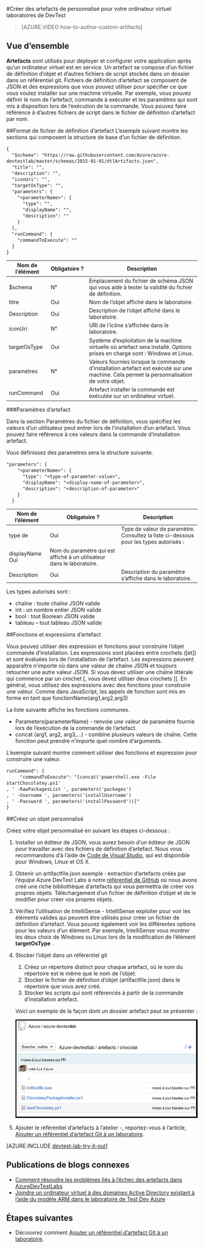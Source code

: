 <properties 
    pageTitle="Créer des artefacts de personnalisé pour votre ordinateur virtuel Labs de DevTest | Microsoft Azure"
    description="Apprenez à créer vos propres objets pour une utilisation avec les laboratoires DevTest"
    services="devtest-lab,virtual-machines"
    documentationCenter="na"
    authors="tomarcher"
    manager="douge"
    editor=""/>

<tags
    ms.service="devtest-lab"
    ms.workload="na"
    ms.tgt_pltfrm="na"
    ms.devlang="na"
    ms.topic="article"
    ms.date="08/25/2016"
    ms.author="tarcher"/>

#<a name="create-custom-artifacts-for-your-devtest-labs-vm"></a>Créer des artefacts de personnalisé pour votre ordinateur virtuel laboratoires de DevTest

> [AZURE.VIDEO how-to-author-custom-artifacts] 

## <a name="overview"></a>Vue d’ensemble
**Artefacts** sont utilisés pour déployer et configurer votre application après qu’un ordinateur virtuel est en service. Un artefact se compose d’un fichier de définition d’objet et d’autres fichiers de script stockés dans un dossier dans un référentiel git. Fichiers de définition d’artefact se composent de JSON et des expressions que vous pouvez utiliser pour spécifier ce que vous voulez installer sur une machine virtuelle. Par exemple, vous pouvez définir le nom de l’artefact, commande à exécuter et les paramètres qui sont mis à disposition lors de l’exécution de la commande. Vous pouvez faire référence à d’autres fichiers de script dans le fichier de définition d’artefact par nom.

##<a name="artifact-definition-file-format"></a>Format de fichier de définition d’artefact
L’exemple suivant montre les sections qui composent la structure de base d’un fichier de définition.

    {
      "$schema": "https://raw.githubusercontent.com/Azure/azure-devtestlab/master/schemas/2015-01-01/dtlArtifacts.json",
      "title": "",
      "description": "",
      "iconUri": "",
      "targetOsType": "",
      "parameters": {
        "<parameterName>": {
          "type": "",
          "displayName": "",
          "description": ""
        }
      },
      "runCommand": {
        "commandToExecute": ""
      }
    }

| Nom de l’élément | Obligatoire ? | Description
| ------------ | --------- | -----------
| $schema      | N°        | Emplacement du fichier de schéma JSON qui vous aide à tester la validité du fichier de définition.
| titre        | Oui       | Nom de l’objet affiché dans le laboratoire.
| Description  | Oui       | Description de l’objet affiché dans le laboratoire.
| iconUri      | N°        | URI de l’icône s’affichée dans le laboratoire.
| targetOsType | Oui       | Système d’exploitation de la machine virtuelle où artefact sera installé. Options prises en charge sont : Windows et Linux.
| paramètres   | N°        | Valeurs fournies lorsque la commande d’installation artefact est exécuté sur une machine. Cela permet la personnalisation de votre objet.
| runCommand   | Oui       | Artefact installer la commande est exécutée sur un ordinateur virtuel.

###<a name="artifact-parameters"></a>Paramètres d’artefact

Dans la section Paramètres du fichier de définition, vous spécifiez les valeurs d’un utilisateur peut entrer lors de l’installation d’un artefact. Vous pouvez faire référence à ces valeurs dans la commande d’installation artefact.

Vous définissez des paramètres sera la structure suivante.

    "parameters": {
        "<parameterName>": {
          "type": "<type-of-parameter-value>",
          "displayName": "<display-name-of-parameter>",
          "description": "<description-of-parameter>"
        }
      }

| Nom de l’élément | Obligatoire ? | Description
| ------------ | --------- | -----------
| type de         | Oui       | Type de valeur de paramètre. Consultez la liste ci-dessous pour les types autorisés :
| displayName Oui       | Nom du paramètre qui est affiché à un utilisateur dans le laboratoire.
| Description  | Oui       | Description du paramètre s’affiche dans le laboratoire.

Les types autorisés sont :

- chaîne : toute chaîne JSON valide
- int : un nombre entier JSON valide
- bool : tout Boolean JSON valide
- tableau – tout tableau JSON valide

##<a name="artifact-expressions-and-functions"></a>Fonctions et expressions d’artefact

Vous pouvez utiliser des expression et fonctions pour construire l’objet commande d’installation.
Les expressions sont placées entre crochets ([et]) et sont évaluées lors de l’installation de l’artefact. Les expressions peuvent apparaître n’importe où dans une valeur de chaîne JSON et toujours retourner une autre valeur JSON. Si vous devez utiliser une chaîne littérale qui commence par un crochet [, vous devez utiliser deux crochets [[.
En général, vous utilisez des expressions avec des fonctions pour construire une valeur. Comme dans JavaScript, les appels de fonction sont mis en forme en tant que functionName(arg1,arg2,arg3)

La liste suivante affiche les fonctions communes.

- Parameters(parameterName) - renvoie une valeur de paramètre fournie lors de l’exécution de la commande de l’artefact.
- concat (arg1, arg2, arg3,...) - combine plusieurs valeurs de chaîne. Cette fonction peut prendre n’importe quel nombre d’arguments.

L’exemple suivant montre comment utiliser des fonctions et expression pour construire une valeur.

    runCommand": {
         "commandToExecute": "[concat('powershell.exe -File startChocolatey.ps1'
    , ' -RawPackagesList ', parameters('packages')
    , ' -Username ', parameters('installUsername')
    , ' -Password ', parameters('installPassword'))]"
    }

##<a name="create-a-custom-artifact"></a>Créez un objet personnalisé

Créez votre objet personnalisé en suivant les étapes ci-dessous :

1. Installer un éditeur de JSON, vous aurez besoin d’un éditeur de JSON pour travailler avec des fichiers de définition d’artefact. Nous vous recommandons d’à l’aide de [Code de Visual Studio](https://code.visualstudio.com/), qui est disponible pour Windows, Linux et OS X.

1. Obtenir un artifactfile.json exemple : extraction d’artefacts créés par l’équipe Azure DevTest Labs à notre [référentiel de GitHub](https://github.com/Azure/azure-devtestlab) où nous avons créé une riche bibliothèque d’artefacts qui vous permettra de créer vos propres objets. Téléchargement d’un fichier de définition d’objet et de le modifier pour créer vos propres objets.

1. Vérifiez l’utilisation de IntelliSense - IntelliSense exploiter pour voir les éléments valides qui peuvent être utilisés pour créer un fichier de définition d’artefact. Vous pouvez également voir les différentes options pour les valeurs d’un élément. Par exemple, IntelliSense vous montrer les deux choix de Windows ou Linux lors de la modification de l’élément **targetOsType** .

1. Stocker l’objet dans un référentiel git
    1. Créez un répertoire distinct pour chaque artefact, où le nom du répertoire est le même que le nom de l’objet.
    1. Stocker le fichier de définition d’objet (artifactfile.json) dans le répertoire que vous avez créé.
    1. Stocker les scripts qui sont référencés à partir de la commande d’installation artefact.

    Voici un exemple de la façon dont un dossier artefact peut se présenter :

    ![Exemple d’artefact git mis en pension](./media/devtest-lab-artifact-author/git-repo.png)

1. Ajouter le référentiel d’artefacts à l’atelier -, reportez-vous à l’article, [Ajouter un référentiel d’artefact Git à un laboratoire](devtest-lab-add-artifact-repo.md).

[AZURE.INCLUDE [devtest-lab-try-it-out](../../includes/devtest-lab-try-it-out.md)]

## <a name="related-blog-posts"></a>Publications de blogs connexes
- [Comment résoudre les problèmes liés à l’échec des artefacts dans AzureDevTestLabs](http://www.visualstudiogeeks.com/blog/DevOps/How-to-troubleshoot-failing-artifacts-in-AzureDevTestLabs)
- [Joindre un ordinateur virtuel à des domaines Active Directory existant à l’aide du modèle ARM dans le laboratoire de Test Dev Azure](http://www.visualstudiogeeks.com/blog/DevOps/Join-a-VM-to-existing-AD-domain-using-ARM-template-AzureDevTestLabs)

## <a name="next-steps"></a>Étapes suivantes

- Découvrez comment [Ajouter un référentiel d’artefact Git à un laboratoire](devtest-lab-add-artifact-repo.md).
